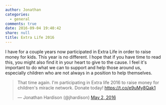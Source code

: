 ```yaml
---
author: Jonathan
categories:
  - general
comments: true
date: 2016-09-04 19:40:42
share: null
title: Extra Life 2016
---
```


I have for a couple years now participated in Extra Life in order to raise money for kids. This year is no different. I hope that if you have time to read this, you might also find
it in your heart to give to the cause. I feel it's important to do what we can to support and help those around us, especially children who are not always in a position to help themselves.


<blockquote class="twitter-tweet" data-lang="en"><p lang="en" dir="ltr">That time again. I&#39;m participating in Extra life 2016 to raise money for children&#39;s miracle network. Donate today! <a href="https://t.co/e9uMy8Qak1">https://t.co/e9uMy8Qak1</a></p>&mdash; Jonathan Hardison (@jhardison) <a href="https://twitter.com/jhardison/status/727207238037729280">May 2, 2016</a></blockquote>
<script async src="//platform.twitter.com/widgets.js" charset="utf-8"></script>